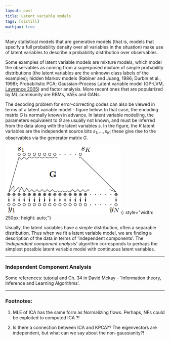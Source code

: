 ```yaml
---
layout: post
title: Latent variable models
tags: [distill]
mathjax: true
---
```


Many statistical models that are generative models (that is, models that specify a full probability density over all variables in the situation) make use of latent variables to describe a probability distribution over observables.

Some examples of latent variable models are mixture models, which model the observables as coming from a superposed mixture of simple probability distributions (the latent variables are the unknown class labels of the examples); hidden Markov models (Rabiner and Juang, 1986; Durbin et al., 1998); Probabilistic PCA; Gaussian-Process Latent variable model (GP-LVM, [Lawrence 2005](https://papers.nips.cc/paper/2540-gaussian-process-latent-variable-models-for-visualisation-of-high-dimensional-data.pdf)) and factor analysis. More recent ones that are popularized by ML community are RBMs, VAEs and GANs.

The decoding problem for error-correcting codes can also be viewed in terms of a latent variable model - figure below. In that case, the encoding matrix $G$ is normally known in advance. In latent variable modelling, the parameters equivalent to $G$ are usually not known, and must be inferred from the data along with the latent variables $s$. In the figure, the $K$ latent variables are the independent source bits $s_1, \dots , s_K$; these give rise to the observables via the generator matrix $G$.

![](/photos/latent_var.PNG){: style="width: 250px; height: auto;"}

Usually, the latent variables have a simple distribution, often a separable distribution. Thus when we fit a latent variable model, we are finding a description of the data in terms of ‘independent components’. The ‘_independent component analysis_’ algorithm corresponds to perhaps the simplest possible latent variable model with continuous latent variables.

---

### Independent Component Analysis

Some references: [tutorial](/post/latent-variable-models/) and  Ch. 34 in David Mckay - `Information theory, Inference and Learning Algorithms’.

---

### Footnotes:
1. MLE of ICA has the same form as Normalizing flows. Perhaps, NFs could be exploited to computed ICA ?!

2. Is there a connection between ICA and KPCA?? The eigenvectors are independent, but what can we say about the non-gaussianity?!

